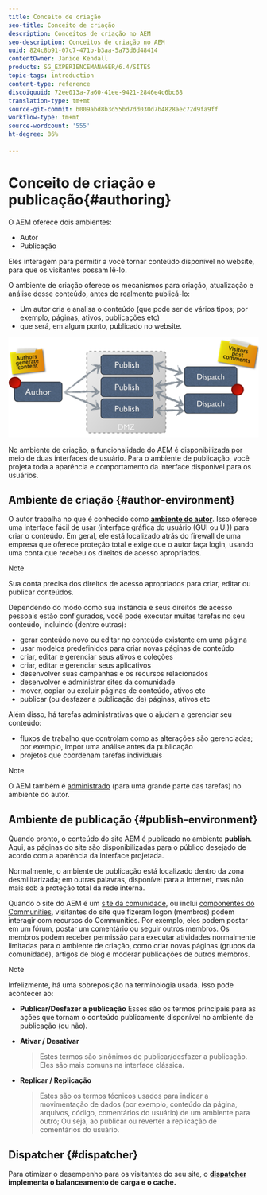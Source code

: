 ```yaml
---
title: Conceito de criação
seo-title: Conceito de criação
description: Conceitos de criação no AEM
seo-description: Conceitos de criação no AEM
uuid: 824c8b91-07c7-471b-b3aa-5a73d6d48414
contentOwner: Janice Kendall
products: SG_EXPERIENCEMANAGER/6.4/SITES
topic-tags: introduction
content-type: reference
discoiquuid: 72ee013a-7a60-41ee-9421-2846e4c6bc68
translation-type: tm+mt
source-git-commit: b009abd8b3d55bd7dd030d7b4828aec72d9fa9ff
workflow-type: tm+mt
source-wordcount: '555'
ht-degree: 86%

---
```



# Conceito de criação e publicação{#authoring}

O AEM oferece dois ambientes:

* Autor
* Publicação

Eles interagem para permitir a você tornar conteúdo disponível no website, para que os visitantes possam lê-lo.

O ambiente de criação oferece os mecanismos para criação, atualização e análise desse conteúdo, antes de realmente publicá-lo:

* Um autor cria e analisa o conteúdo (que pode ser de vários tipos; por exemplo, páginas, ativos, publicações etc)
* que será, em algum ponto, publicado no website.

![chlimage_1-289](assets/chlimage_1-289.png)

No ambiente de criação, a funcionalidade do AEM é disponibilizada por meio de duas interfaces de usuário. Para o ambiente de publicação, você projeta toda a aparência e comportamento da interface disponível para os usuários.

## Ambiente de criação {#author-environment}

O autor trabalha no que é conhecido como **[ambiente do autor](/help/sites-authoring/home.md)**. Isso oferece uma interface fácil de usar (interface gráfica do usuário (GUI ou UI)) para criar o conteúdo. Em geral, ele está localizado atrás do firewall de uma empresa que oferece proteção total e exige que o autor faça login, usando uma conta que recebeu os direitos de acesso apropriados.

>[!NOTE]
>
>Sua conta precisa dos direitos de acesso apropriados para criar, editar ou publicar conteúdos.

Dependendo do modo como sua instância e seus direitos de acesso pessoais estão configurados, você pode executar muitas tarefas no seu conteúdo, incluindo (dentre outras):

* gerar conteúdo novo ou editar no conteúdo existente em uma página
* usar modelos predefinidos para criar novas páginas de conteúdo
* criar, editar e gerenciar seus ativos e coleções
* criar, editar e gerenciar seus aplicativos
* desenvolver suas campanhas e os recursos relacionados
* desenvolver e administrar sites da comunidade
* mover, copiar ou excluir páginas de conteúdo, ativos etc
* publicar (ou desfazer a publicação de) páginas, ativos etc

Além disso, há tarefas administrativas que o ajudam a gerenciar seu conteúdo:

* fluxos de trabalho que controlam como as alterações são gerenciadas; por exemplo, impor uma análise antes da publicação
* projetos que coordenam tarefas individuais

>[!NOTE]
>
>O AEM também é [administrado](/help/sites-administering/home.md) (para uma grande parte das tarefas) no ambiente do autor.

## Ambiente de publicação {#publish-environment}

Quando pronto, o conteúdo do site AEM é publicado no ambiente **publish**. Aqui, as páginas do site são disponibilizadas para o público desejado de acordo com a aparência da interface projetada.

Normalmente, o ambiente de publicação está localizado dentro da zona desmilitarizada; em outras palavras, disponível para a Internet, mas não mais sob a proteção total da rede interna.

Quando o site do AEM é um [site da comunidade](/help/communities/overview.md), ou inclui [ componentes do Communities](/help/communities/author-communities.md), visitantes do site que fizeram logon (membros) podem interagir com recursos do Communities. Por exemplo, eles podem postar em um fórum, postar um comentário ou seguir outros membros. Os membros podem receber permissão para executar atividades normalmente limitadas para o ambiente de criação, como criar novas páginas (grupos da comunidade), artigos de blog e moderar publicações de outros membros.

>[!NOTE]
>
>Infelizmente, há uma sobreposição na terminologia usada. Isso pode acontecer ao:
>
>* **Publicar/Desfazer a publicação**
   >  Esses são os termos principais para as ações que tornam o conteúdo publicamente disponível no ambiente de publicação (ou não).
   >
   >
* **Ativar / Desativar**
   >  Estes termos são sinônimos de publicar/desfazer a publicação. Eles são mais comuns na interface clássica.
   >
   >
* **Replicar / Replicação**
   >  Estes são os termos técnicos usados para indicar a movimentação de dados (por exemplo, conteúdo da página, arquivos, código, comentários do usuário) de um ambiente para outro; Ou seja, ao publicar ou reverter a replicação de comentários do usuário.
>



## Dispatcher {#dispatcher}

Para otimizar o desempenho para os visitantes do seu site, o **[dispatcher](https://helpx.adobe.com/experience-manager/dispatcher/user-guide.html) implementa o balanceamento de carga e o cache.**
